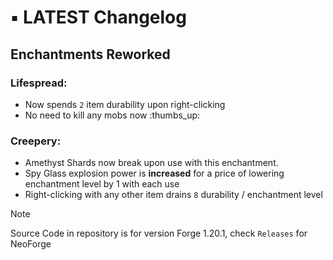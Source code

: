 
# ▪︎ **LATEST** Changelog
## Enchantments Reworked
### Lifespread:
- Now spends `2` item durability upon right-clicking
- No need to kill any mobs now :thumbs_up:
### Creepery:
- Amethyst Shards now break upon use with this enchantment.
- Spy Glass explosion power is **increased** for a price of lowering enchantment level by 1 with each use
- Right-clicking with any other item drains `8` durability / enchantment level

>[!NOTE]
>Source Code in repository is for version Forge 1.20.1, check `Releases` for NeoForge
